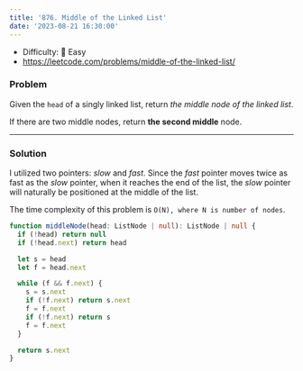 ```yaml
---
title: '876. Middle of the Linked List'
date: '2023-08-21 16:30:00'
---
```


- Difficulty: 🍰 Easy
- https://leetcode.com/problems/middle-of-the-linked-list/

### Problem

Given the `head` of a singly linked list, return _the middle node of the linked list_.

If there are two middle nodes, return **the second middle** node.

---

### Solution

I utilized two pointers: _slow_ and _fast_. Since the _fast_ pointer moves twice as fast as the _slow_ pointer, when it reaches the end of the list, the _slow_ pointer will naturally be positioned at the middle of the list.

The time complexity of this problem is `O(N), where N is number of nodes`.

```ts
function middleNode(head: ListNode | null): ListNode | null {
  if (!head) return null
  if (!head.next) return head

  let s = head
  let f = head.next

  while (f && f.next) {
    s = s.next
    if (!f.next) return s.next
    f = f.next
    if (!f.next) return s
    f = f.next
  }

  return s.next
}
```
